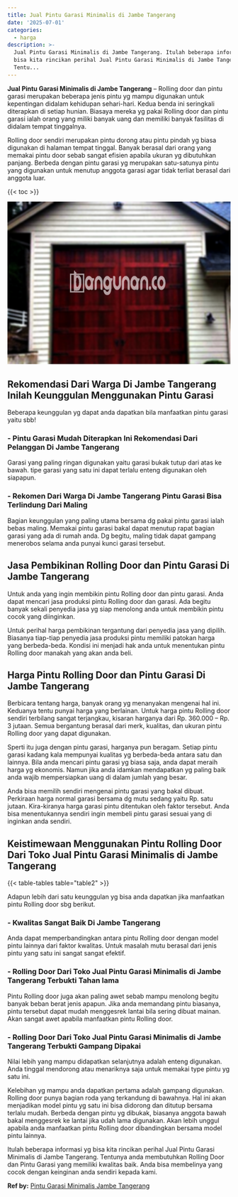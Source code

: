 ```yaml
---
title: Jual Pintu Garasi Minimalis di Jambe Tangerang
date: '2025-07-01'
categories:
  - harga
description: >-
  Jual Pintu Garasi Minimalis di Jambe Tangerang. Itulah beberapa informasi yg
  bisa kita rincikan perihal Jual Pintu Garasi Minimalis di Jambe Tangerang.
  Tentu...
---
```


**Jual Pintu Garasi Minimalis di Jambe Tangerang** – Rolling door dan pintu garasi merupakan beberapa jenis pintu yg mampu digunakan untuk kepentingan didalam kehidupan sehari-hari. Kedua benda ini seringkali diterapkan di setiap hunian. Biasaya mereka yg pakai Rolling door dan pintu garasi ialah orang yang miliki banyak uang dan memiliki banyak fasilitas di didalam tempat tinggalnya.

Rolling door sendiri merupakan pintu dorong atau pintu pindah yg biasa digunakan di halaman tempat tinggal. Banyak berasal dari orang yang memakai pintu door sebab sangat efisien apabila ukuran yg dibutuhkan panjang. Berbeda dengan pintu garasi yg merupakan satu-satunya pintu yang digunakan untuk menutup anggota garasi agar tidak terliat berasal dari anggota luar.

{{< toc >}}

![Jual Pintu Garasi Minimalis di Jambe Tangerang](/images/pintu-garasi-32.png)

## Rekomendasi Dari Warga Di Jambe Tangerang Inilah Keunggulan Menggunakan Pintu Garasi

Beberapa keunggulan yg dapat anda dapatkan bila manfaatkan pintu garasi yaitu sbb!

### \- Pintu Garasi Mudah Diterapkan Ini Rekomendasi Dari Pelanggan Di Jambe Tangerang

Garasi yang paling ringan digunakan yaitu garasi bukak tutup dari atas ke bawah. tipe garasi yang satu ini dapat terlalu enteng digunakan oleh siapapun.

### \- Rekomen Dari Warga Di Jambe Tangerang Pintu Garasi Bisa Terlindung Dari Maling

Bagian keunggulan yang paling utama bersama dg pakai pintu garasi ialah bebas maling. Memakai pintu garasi bakal dapat menutup rapat bagian garasi yang ada di rumah anda. Dg begitu, maling tidak dapat gampang menerobos selama anda punyai kunci garasi tersebut.

## Jasa Pembikinan Rolling Door dan Pintu Garasi Di Jambe Tangerang

Untuk anda yang ingin membikin pintu Rolling door dan pintu garasi. Anda dapat mencari jasa produksi pintu Rolling door dan garasi. Ada begitu banyak sekali penyedia jasa yg siap menolong anda untuk membikin pintu cocok yang diinginkan.

Untuk perihal harga pembikinan tergantung dari penyedia jasa yang dipilih. Biasanya tiap-tiap penyedia jasa produksi pintu memiliki patokan harga yang berbeda-beda. Kondisi ini menjadi hak anda untuk menentukan pintu Rolling door manakah yang akan anda beli.

## Harga Pintu Rolling Door dan Pintu Garasi Di Jambe Tangerang

Berbicara tentang harga, banyak orang yg menanyakan mengenai hal ini. Keduanya tentu punyai harga yang berlainan. Untuk harga pintu Rolling door sendiri terbilang sangat terjangkau, kisaran harganya dari Rp. 360.000 – Rp. 3 jutaan. Semua bergantung berasal dari merk, kualitas, dan ukuran pintu Rolling door yang dapat digunakan.

Sperti itu juga dengan pintu garasi, harganya pun beragam. Setiap pintu garasi kadang kala mempunyai kualitas yg berbeda-beda antara satu dan lainnya. Bila anda mencari pintu garasi yg biasa saja, anda dapat meraih harga yg ekonomis. Namun jika anda idamkan mendapatkan yg paling baik anda wajib mempersiapkan uang di dalam jumlah yang besar.

Anda bisa memilih sendiri mengenai pintu garasi yang bakal dibuat. Perkiraan harga normal garasi bersama dg mutu sedang yaitu Rp. satu jutaan. Kira-kiranya harga garasi pintu ditentukan oleh faktor tersebut. Anda bisa menentukannya sendiri ingin membeli pintu garasi sesuai yang di inginkan anda sendiri.

## Keistimewaan Menggunakan Pintu Rolling Door Dari Toko Jual Pintu Garasi Minimalis di Jambe Tangerang

{{< table-tables table="table2" >}}

Adapun lebih dari satu keunggulan yg bisa anda dapatkan jika manfaatkan pintu Rolling door sbg berikut.

### \- Kwalitas Sangat Baik Di Jambe Tangerang

Anda dapat memperbandingkan antara pintu Rolling door dengan model pintu lainnya dari faktor kwalitas. Untuk masalah mutu berasal dari jenis pintu yang satu ini sangat sangat efektif.

### \- Rolling Door Dari Toko Jual Pintu Garasi Minimalis di Jambe Tangerang Terbukti Tahan lama

Pintu Rolling door juga akan paling awet sebab mampu menolong begitu banyak beban berat jenis apapun. Jika anda memandang pintu biasanya, pintu tersebut dapat mudah menggesrek lantai bila sering dibuat mainan. Akan sangat awet apabila manfaatkan pintu Rolling door.

### \- Rolling Door Dari Toko Jual Pintu Garasi Minimalis di Jambe Tangerang Terbukti Gampang Dipakai

Nilai lebih yang mampu didapatkan selanjutnya adalah enteng digunakan. Anda tinggal mendorong atau menariknya saja untuk memakai type pintu yg satu ini.

Kelebihan yg mampu anda dapatkan pertama adalah gampang digunakan. Rolling door punya bagian roda yang terkandung di bawahnya. Hal ini akan menjadikan model pintu yg satu ini bisa didorong dan ditutup bersama terlalu mudah. Berbeda dengan pintu yg dibukak, biasanya anggota bawah bakal menggesrek ke lantai jika udah lama digunakan. Akan lebih unggul apabila anda manfaatkan pintu Rolling door dibandingkan bersama model pintu lainnya.

Itulah beberapa informasi yg bisa kita rincikan perihal Jual Pintu Garasi Minimalis di Jambe Tangerang. Tentunya anda membutuhkan Rolling Door dan Pintu Garasi yang memiliki kwalitas baik. Anda bisa membelinya yang cocok dengan keinginan anda sendiri kepada kami.

**Ref by:** [Pintu Garasi Minimalis Jambe Tangerang](https://id.wikipedia.org/wiki/Pintu)
